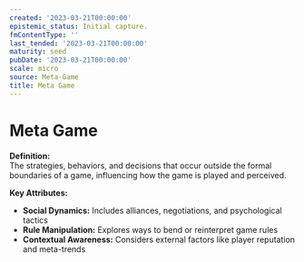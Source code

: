 ```yaml
---
created: '2023-03-21T00:00:00'
epistemic_status: Initial capture.
fmContentType: ''
last_tended: '2023-03-21T00:00:00'
maturity: seed
pubDate: '2023-03-21T00:00:00'
scale: micro
source: Meta-Game
title: Meta Game
---
```


# Meta Game

**Definition:**  
The strategies, behaviors, and decisions that occur outside the formal boundaries of a game, influencing how the game is played and perceived.

**Key Attributes:**  
- **Social Dynamics:** Includes alliances, negotiations, and psychological tactics  
- **Rule Manipulation:** Explores ways to bend or reinterpret game rules  
- **Contextual Awareness:** Considers external factors like player reputation and meta-trends
